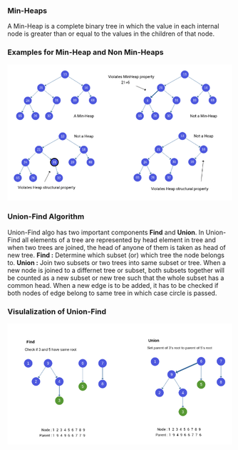### Min-Heaps

A Min-Heap is a complete binary tree in which the value in each internal node is greater than or equal to the values in the children of that node.

### Examples for Min-Heap and Non Min-Heaps
<img src="images/minheap.png"/>

### Union-Find Algorithm

Union-Find algo has two important components **Find** and **Union**.
In Union-Find all elements of a tree are represented by head element in tree and when two trees are joined, the head of anyone of them is taken as head of new tree.
**Find :** Determine which subset (or) which tree the node belongs to.
**Union :** Join two subsets or two trees into same subset or tree.
When a new node is joined to a differnet tree or subset, both subsets together will be counted as a new subset or new tree such that the whole subset has a common head.
When a new edge is to be added, it has to be checked if both nodes of edge belong to same tree in which case circle is passed.

### Visulalization of Union-Find
<img src="images/unionfind.png"/>
